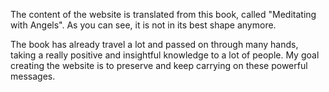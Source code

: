 The content of the website is translated from this book, called "Meditating with Angels". As you can see, it is not in its best shape anymore.

The book has already travel a lot and passed on through many hands, taking a really positive and insightful knowledge to a lot of people. My goal creating the website is to preserve and keep carrying on these powerful messages.
